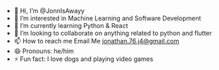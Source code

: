 - 👋 Hi, I’m @JonnIsAwayy
- 👀 I’m interested in Machine Learning and Software Development
- 🌱 I’m currently learning Python & React
- 💞️ I’m looking to collaborate on anything related to python and flutter
- 📫 How to reach me Email Me jonathan.76.j4@gmail.com
- 😄 Pronouns: he/him
- ⚡ Fun fact: I love dogs and playing video games

<!---
JonnIsAwayy/JonnIsAwayy is a ✨ special ✨ repository because its `README.md` (this file) appears on your GitHub profile.
You can click the Preview link to take a look at your changes.
--->
